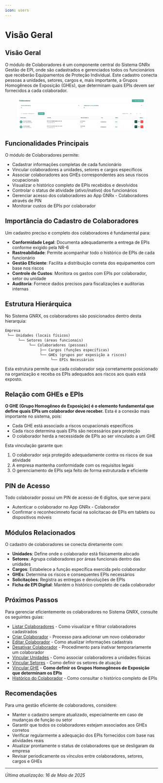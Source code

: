 ```yaml
---
icon: users
---
```


# Visão Geral

## Visão Geral

O módulo de Colaboradores é um componente central do Sistema GNRx Gestão de EPI, onde são cadastrados e gerenciados todos os funcionários que receberão Equipamentos de Proteção Individual. Este cadastro conecta pessoas a unidades, setores, cargos e, mais importante, a Grupos Homogêneos de Exposição (GHEs), que determinam quais EPIs devem ser fornecidos a cada colaborador.

<figure><img src="../../.gitbook/assets/image (5).png" alt=""><figcaption></figcaption></figure>

## Funcionalidades Principais

O módulo de Colaboradores permite:

* Cadastrar informações completas de cada funcionário
* Vincular colaboradores a unidades, setores e cargos específicos
* Associar colaboradores aos GHEs correspondentes aos seus riscos ocupacionais
* Visualizar o histórico completo de EPIs recebidos e devolvidos
* Controlar o status de atividade (ativo/inativo) dos funcionários
* Gerenciar acesso dos colaboradores ao App GNRx - Colaboradores através de PIN
* Monitorar custos de EPIs por colaborador

## Importância do Cadastro de Colaboradores

Um cadastro preciso e completo dos colaboradores é fundamental para:

* **Conformidade Legal**: Documenta adequadamente a entrega de EPIs conforme exigido pela NR-6
* **Rastreabilidade**: Permite acompanhar todo o histórico de EPIs de cada funcionário
* **Gestão Eficiente**: Facilita a distribuição correta dos equipamentos com base nos riscos
* **Controle de Custos**: Monitora os gastos com EPIs por colaborador, setor ou unidade
* **Auditoria**: Fornece dados precisos para fiscalizações e auditorias internas

## Estrutura Hierárquica

No Sistema GNRX, os colaboradores são posicionados dentro desta hierarquia:

```
Empresa
 └── Unidades (locais físicos)
      └── Setores (áreas funcionais)
           └── Colaboradores (pessoas)
                ├── Cargos (funções específicas)
                └── GHEs (grupos por exposição a riscos)
                     └── EPIs Necessários
```

Esta estrutura permite que cada colaborador seja corretamente posicionado na organização e receba os EPIs adequados aos riscos aos quais está exposto.

## Relação com GHEs e EPIs

**O GHE (Grupo Homogêneo de Exposição) é o elemento fundamental que define quais EPIs um colaborador deve receber.** Esta é a conexão mais importante no sistema, pois:

* Cada GHE está associado a riscos ocupacionais específicos
* Cada risco determina quais EPIs são necessários para proteção
* O colaborador herda a necessidade de EPIs ao ser vinculado a um GHE

Esta vinculação garante que:

1. O colaborador seja protegido adequadamente contra os riscos de sua atividade
2. A empresa mantenha conformidade com os requisitos legais
3. O gerenciamento de EPIs seja feito de forma estruturada e eficiente

## PIN de Acesso

Todo colaborador possui um PIN de acesso de 6 dígitos, que serve para:

* Autenticar o colaborador no App GNRx - Colaborador
* Confirmar o reconhecimneto facial na solicitacao de EPIs em tablets ou dispositivos móveis

## Módulos Relacionados

O cadastro de colaboradores se conecta diretamente com:

* **Unidades**: Define onde o colaborador está fisicamente alocado
* **Setores**: Agrupa colaboradores por áreas funcionais dentro das unidades
* **Cargos**: Estabelece a função específica exercida pelo colaborador
* **GHEs**: Determina os riscos e consequentes EPIs necessários
* **Solicitações**: Registra as entregas e devoluções de EPIs
* **Ficha de EPI Digital**: Mantém o histórico completo de cada colaborador

## Próximos Passos

Para gerenciar eficientemente os colaboradores no Sistema GNRX, consulte os seguintes guias:

* [Listar Colaboradores](listar-colaboradores.md) - Como visualizar e filtrar colaboradores cadastrados
* [Criar Colaborador](criar-colaborador.md) - Processo para adicionar um novo colaborador
* [Editar Colaborador](broken-reference) - Como atualizar informações cadastrais
* [Desativar Colaborador](desativar-colaborador.md) - Procedimento para inativar temporariamente um colaborador
* [Vincular Unidades](vincular-unidades.md) - Como associar colaboradores a unidades físicas
* [Vincular Setores](vincular-setores.md) - Como definir os setores de atuação
* [Vincular GHE](vincular-ghe.md) - **Como definir os Grupos Homogêneos de Exposição que determinam os EPIs**
* [Histórico do Colaborador](broken-reference) - Como consultar o histórico completo de EPIs

## Recomendações

Para uma gestão eficiente de colaboradores, considere:

* Manter o cadastro sempre atualizado, especialmente em caso de mudanças de função ou setor
* Garantir que todos os colaboradores estejam associados aos GHEs corretos
* Verificar regularmente a adequação dos EPIs fornecidos com base nas atividades reais
* Atualizar prontamente o status de colaboradores que se desligaram da empresa
* Revisar periodicamente os vínculos entre colaboradores, setores, cargos e GHEs

***

_Última atualização: 16 de Maio de 2025_
